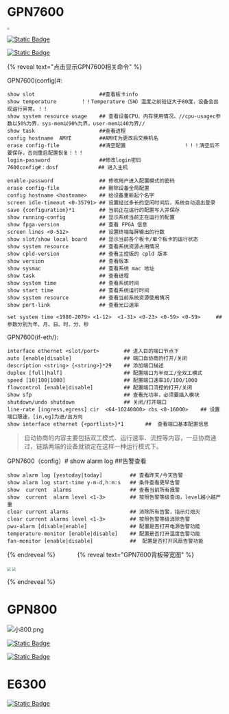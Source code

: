 # GPN7600

<img src="https://gitbook-pic-1301999062.cos.ap-beijing.myqcloud.com/FV1vJLtODzqbcGr.png" style="zoom: 33%;" />  

[![Static Badge](https://img.shields.io/badge/GPN7600%E8%AE%BE%E5%A4%87%E5%BC%80%E9%80%9A%E6%8C%87%E5%AF%BC%E4%B9%A6-V1.1%E4%B8%8B%E8%BD%BD-blue)](https://version-1301999062.cos.ap-beijing.myqcloud.com/GW%20GPN7600%E8%AE%BE%E5%A4%87%E5%BC%80%E9%80%9A%E6%8C%87%E5%AF%BC%E4%B9%A6%EF%BC%88V1.1%EF%BC%89.pdf)

[![Static Badge](https://img.shields.io/badge/OTN%E5%85%B8%E5%9E%8B%E4%B8%9A%E5%8A%A1%E5%BC%80%E9%80%9A-%E7%82%B9%E5%87%BB%E4%B8%8B%E8%BD%BD-blue)](https://version-1301999062.cos.ap-beijing.myqcloud.com/OTN%E5%85%B8%E5%9E%8B%E4%B8%9A%E5%8A%A1%E5%BC%80%E9%80%9A.pptx)

{% reveal text="点击显示GPN7600相关命令" %}

GPN7600(config)#:

```
show slot                     ##查看板卡info 
show temperature        ！！Temperature（SW）温度之前验证大于80度，设备会出现运行异常。！！ 
show system resource usage    ## 查看设备CPU、内存使用情况。//cpu-usagec参数以50%为界，sys-mem以90%为界，user-mem以40为界// 
show task                     ##查看进程 
config hostname  AMYE         ##AMYE为更改后交换机名 
erase config-file             ##清空配置                   ！！！清空后不要保存，否则重启配置恢复！！！
login-password                ##修改login密码 
7600config#：dosf             ## 进入主机
```

```
enable-password               ## 修改用户进入配置模式的密码 
erase config-file             ## 删除设备全局配置 
config hostname <hostname>    ## 给设备重新起个名字 
screen idle-timeout <0-35791> ## 设置经过多长的空闲时间后，系统自动退出登录 
save {configuration}*1        ## 当前正在运行的配置写入并保存 
show running-config           ## 显示系统当前正在运行的配置 
show fpga-version             ## 查看 FPGA 信息 
screen lines <0-512>          ## 设置终端每屏输出的行数 
show slot/show local board    ## 显示当前各个板卡/单个板卡的运行状态 
show system resource          ## 查看系统资源占用情况 
show cpld-version             ## 查看主控板的 cpld 版本 
show version                  ## 查看版本 
show sysmac                   ## 查看系统 mac 地址     
show task                     ## 查看进程 
show system time              ## 查看系统时间
show start time               ## 查看系统运行时间 
show system resource          ## 查看当前系统资源使用情况
show port-link                ## 查看光口速率
```

```
set system time <1980-2079> <1-12>  <1-31> <0-23> <0-59> <0-59>     ## 参数分别为年、月、日、时、分、秒
```

GPN7600(if-eth<slot>/<port>):

```
interface ethernet <slot/port>        ## 进入目的端口节点下
auto [enable|disable]                 ## 端口自协商的打开/关闭
description <string> {<string>}*29    ## 添加端口描述 
duplex [full|half]                    ## 配置端口为半双工/全双工模式
speed [10|100|1000]                   ## 配置端口速率10/100/1000
flowcontrol [enable|disable]          ## 配置端口流控的打开/关闭
show sfp                              ## 查看光功率，必须要插入模块
shutdown/undo shutdown                ## 关闭/打开端口
line-rate [ingress,egress] cir  <64-10240000> cbs <0-16000>    ## 设置端口限速，[in,eg]为进/出方向
show interface ethernet {<portlist>}*1       ##  查看端口基本配置信息
```

> 自动协商的内容主要包括双工模式、运行速率、流控等内容，一旦协商通过，链路两端的设备就锁定在这样一种运行模式下。

GPN7600（config）# show alarm log         ##告警查看

```
show alarm log [yestoday|today]         ## 查看昨天/今天告警
show alarm log start-time y-m-d,h:m:s   ## 条件查看更早告警
show  current  alarms                   ## 查看当前所有报警 
show  current  alarm level <1-3>        ## 按照告警等级查询，level越小越严重 
clear current alarms                    ## 消除所有告警，指示灯熄灭 
clear current alarms level <1-3>        ## 按照告警等级消除告警
pwu-alarm [disable|enable]              ## 配置是否打开电源告警功能  
temperature-monitor [enable|disable]    ## 配置是否打开温度告警功能  
fan-monitor [enable|disable]            ##  配置是否打开风扇告警功能
```

{% endreveal %}   &nbsp;&nbsp;&nbsp;&nbsp;&nbsp;&nbsp;&nbsp;&nbsp;&nbsp;&nbsp;&nbsp;&nbsp;{% reveal text="GPN7600背板带宽图" %}

<img src="https://version-1301999062.cos.ap-beijing.myqcloud.com/image.png" style="zoom:50%;" /> 

<img src="https://version-1301999062.cos.ap-beijing.myqcloud.com/0.png" style="zoom:49%;" /> 

{% endreveal %}

# GPN800

![小800.png](https://s2.loli.net/2023/09/26/C9LKF1M3mgQYDfB.png)

[![Static Badge](https://img.shields.io/badge/%E4%BD%8E%E6%88%90%E6%9C%ACGPN800%E9%85%8D%E7%BD%AE%E6%8C%87%E5%AF%BC%E4%B9%A6-V1.0下载-blue)](https://version-1301999062.cos.ap-beijing.myqcloud.com/%E4%BD%8E%E6%88%90%E6%9C%ACGPN800%E9%85%8D%E7%BD%AE%E6%8C%87%E5%AF%BC%E4%B9%A6.docx)

[![Static Badge](https://img.shields.io/badge/GPN800%E6%80%BB%E7%BB%93-%E7%82%B9%E5%87%BB%E4%B8%8B%E8%BD%BD-blue)](https://version-1301999062.cos.ap-beijing.myqcloud.com/%E5%B0%8F800%E6%80%BB%E7%BB%93.docx)

# E6300

[![Static Badge](https://img.shields.io/badge/E6300%E5%B8%B8%E7%94%A8%E7%BB%B4%E6%8A%A4%E5%91%BD%E4%BB%A4-V1.0下载-blue)](https://version-1301999062.cos.ap-beijing.myqcloud.com/E6300%E5%B8%B8%E7%94%A8%E7%BB%B4%E6%8A%A4%E5%91%BD%E4%BB%A4.doc)

